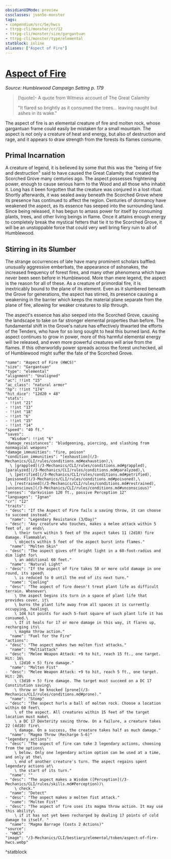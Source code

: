 ```yaml
---
obsidianUIMode: preview
cssclasses: json5e-monster
tags:
- compendium/src/5e/hwcs
- ttrpg-cli/monster/cr/12
- ttrpg-cli/monster/size/gargantuan
- ttrpg-cli/monster/type/elemental
statblock: inline
aliases: ["Aspect of Fire"]
---
```

# [Aspect of Fire](3-Mechanics\CLI\bestiary\elemental/aspect-of-fire-hwcs.md)
*Source: Humblewood Campaign Setting p. 179*  

> [!quote]- A quote from Witness account of The Great Calamity  
> 
> "It flared so brightly as it consumed the trees... leaving naught but ashes in its wake."

The aspect of fire is an elemental creature of fire and molten rock, whose gargantuan frame could easily be mistaken for a small mountain. The aspect is not only a creature of heat and energy, but also of destruction and rage, and it appears to draw strength from the forests its flames consume.

## Primal Incarnation

A creature of legend, it is believed by some that this was the "being of fire and destruction" said to have caused the Great Calamity that created the Scorched Grove many centuries ago. The aspect possesses frightening power, enough to cause serious harm to the Wood and all those who inhabit it. Long has it been forgotten that the creature was conjured in a lost ritual. Shortly afterwards, it was sealed away beneath the Scorched Grove where its presence has continued to affect the region. Centuries of dormancy have weakened the aspect, as its essence has seeped into the surrounding land. Since being released, it has begun to amass power for itself by consuming plants, trees, and other living beings in flame. Once it attains enough energy to completely break the mystical fetters that tie it to the Scorched Grove, it will be an unstoppable force that could very well bring fiery ruin to all of Humblewood.

## Stirring in its Slumber

The strange occurrences of late have many prominent scholars baffled: unusually aggressive emberbats, the appearance of ashsnakes, the increased frequency of forest fires, and many other phenomena which have never been seen before in Humblewood. More than mere legend, the aspect is the reason for all of these. As a creature of primordial fire, it is inextricably bound to the plane of its element. Even as it slumbered beneath the Grove for generations, the aspect has stirred, its presence causing a weakening in the barrier which keeps the material plane separate from the plane of fire, allowing for weaker creatures to slip through.

The aspect's essence has also seeped into the Scorched Grove, causing the landscape to take on far stronger elemental properties than before. The fundamental shift in the Grove's nature has effectively thwarted the efforts of the Tenders, who have for so long sought to heal this burned land. As the aspect continues to grow in power, more of this harmful elemental energy will be released, and even more powerful creatures will arise from the flames. If this otherworldly power spreads across the forest unchecked, all of Humblewood might suffer the fate of the Scorched Grove.

```statblock
"name": "Aspect of Fire (HWCS)"
"size": "Gargantuan"
"type": "elemental"
"alignment": "Unaligned"
"ac": !!int "15"
"ac_class": "natural armor"
"hp": !!int "174"
"hit_dice": "12d20 + 48"
"stats":
- !!int "21"
- !!int "13"
- !!int "18"
- !!int "6"
- !!int "15"
- !!int "14"
"speed": "40 ft."
"saves":
  "Wisdom": !!int "6"
"damage_resistances": "bludgeoning, piercing, and slashing from nonmagical weapons"
"damage_immunities": "fire, poison"
"condition_immunities": "[exhaustion](/3-Mechanics/CLI/rules/conditions.md#exhaustion),\
  \ [grappled](/3-Mechanics/CLI/rules/conditions.md#grappled), [paralyzed](/3-Mechanics/CLI/rules/conditions.md#paralyzed),\
  \ [petrified](/3-Mechanics/CLI/rules/conditions.md#petrified), [poisoned](/3-Mechanics/CLI/rules/conditions.md#poisoned),\
  \ [restrained](/3-Mechanics/CLI/rules/conditions.md#restrained), [unconscious](/3-Mechanics/CLI/rules/conditions.md#unconscious)"
"senses": "darkvision 120 ft., passive Perception 12"
"languages": "Ignan"
"cr": "12"
"traits":
- "desc": "If the Aspect of Fire fails a saving throw, it can choose to succeed instead."
  "name": "Legendary Resistance (3/Day)"
- "desc": "Any creature who touches, makes a melee attack within 5 feet of, or ends\
    \ their turn within 5 feet of the aspect takes 11 (2d10) fire damage. Flammable\
    \ objects within 5 feet of the aspect burst into flames."
  "name": "Molten Skin"
- "desc": "The aspect gives off bright light in a 60-foot-radius and dim light for\
    \ an additional 60 feet."
  "name": "Natural Light"
- "desc": "If the aspect of fire takes 50 or more cold damage in one round, its speed\
    \ is reduced to 0 until the end of its next turn."
  "name": "Cooling"
- "desc": "The aspect of fire doesn't treat plant life as difficult terrain. Whenever\
    \ the aspect begins its turn in a space of plant life that provides cover, it\
    \ burns the plant life away from all spaces it is currently occupying, healing\
    \ 1d4 hit points for each 5-foot square of such plant life it has consumed.\
    \ If it heals for 17 or more damage in this way, it flares up, recharging its\
    \ magma throw action."
  "name": "Fuel for the Fire"
"actions":
- "desc": "The aspect makes two molten fist attacks."
  "name": "Multiattack"
- "desc": "Melee Weapon Attack: +9 to hit, reach 15 ft., one target. Hit: 16\
    \ (2d10 + 5) fire damage."
  "name": "Molten Fist"
- "desc": "Melee Weapon Attack: +9 to hit, reach 5 ft., one target. Hit: 20\
    \ (3d10 + 5) fire damage. The target must succeed on a DC 17 Constitution saving\
    \ throw or be knocked [prone](/3-Mechanics/CLI/rules/conditions.md#prone)."
  "name": "Stomp"
- "desc": "The aspect hurls a ball of molten rock. Choose a location within 60 feet\
    \ of the aspect. All creatures within 15 feet of the target location must make\
    \ a DC 17 Dexterity saving throw. On a failure, a creature takes 22 (4d10) fire\
    \ damage. On a success, the creature takes half as much damage."
  "name": "Magma Throw (Recharge 5-6)"
"legendary_actions":
- "desc": "The aspect of fire can take 3 legendary actions, choosing from the options\
    \ below. Only one legendary action option can be used at a time, and only at the\
    \ end of another creature's turn. The aspect regains spent legendary actions at\
    \ the start of its turn."
  "name": ""
- "desc": "The aspect makes a Wisdom ([Perception](/3-Mechanics/CLI/rules/skills.md#Perception))\
    \ check."
  "name": "Detect"
- "desc": "The aspect makes a molten fist attack."
  "name": "Molten Fist"
- "desc": "The aspect of fire uses its magma throw action. It may use this ability\
    \ if it has not yet been recharged by dealing 17 points of cold damage to itself. "
  "name": "Magma Barrage (Costs 2 Actions)"
"source":
- "HWCS"
"image": "/3-Mechanics/CLI/bestiary/elemental/token/aspect-of-fire-hwcs.webp"
```
^statblock